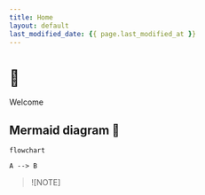```yaml
---
title: Home
layout: default
last_modified_date: {{ page.last_modified_at }}
---
```


# 🚀
 Welcome

## Mermaid diagram 🔽
```mermaid
flowchart

A --> B

```

> ![NOTE]
>